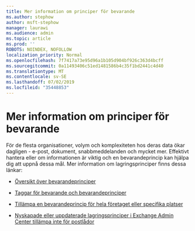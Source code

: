 ```yaml
---
title: Mer information om principer för bevarande
ms.author: stephow
author: msft-stephow
manager: laurawi
ms.audience: admin
ms.topic: article
ms.prod: ''
ROBOTS: NOINDEX, NOFOLLOW
localization_priority: Normal
ms.openlocfilehash: 7f7417a73e95d96a1b105d904bf926c363d4bcff
ms.sourcegitcommit: 0a11493406c51ed1481586b4c35f1bd2441c4d40
ms.translationtype: MT
ms.contentlocale: sv-SE
ms.lasthandoff: 07/02/2019
ms.locfileid: "35448853"
---
```

# <a name="more-info-about-retention-policies"></a>Mer information om principer för bevarande

För de flesta organisationer, volym och komplexiteten hos deras data ökar dagligen - e-post, dokument, snabbmeddelanden och mycket mer.
Effektivt hantera eller om informationen är viktig och en bevarandeprincip kan hjälpa dig att uppnå dessa mål. Mer information om lagringsprinciper finns dessa länkar:

- [Översikt över bevarandeprinciper](https://docs.microsoft.com/office365/securitycompliance/retention-policies)

- [Taggar för bevarande och bevarandeprinciper](https://docs.microsoft.com/exchange/security-and-compliance/messaging-records-management/retention-tags-and-policies)

- [Tillämpa en bevarandeprincip för hela företaget eller specifika platser](https://docs.microsoft.com/office365/securitycompliance/retention-policies#applying-a-retention-policy-to-an-entire-organization-or-specific-locations)

- [Nyskapade eller uppdaterade lagringsprinciper i Exchange Admin Center tillämpa inte för postlådor](https://docs.microsoft.com/alchemyinsights/retention-policies-in-exchange-admin-center-not-working)

